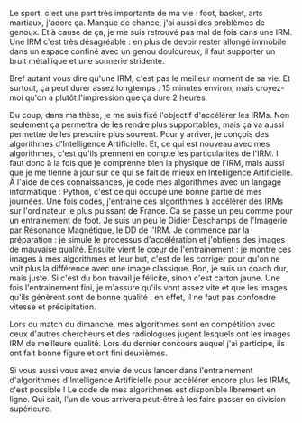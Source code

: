 <!-- !TeX spellcheck = fr-classique -->
<!-- LTeX: language=fr -->
<!-- cSpell: disable -->
<!-- MT180 draft

General flow:
sportif -> mal genou -> IRM - > IRM desagreable -> IRM long

objectif these -> outcome these -> algo -> nouveaute algo -> connaissance
code -> entrainement JZ -> prepa entrainement -> coeur entrainement -> correction -> fin entrainement

autres personnes jugent -> concours FB

envie de voir -> Github -> division superieure

-->

<!-- Intro: -->
Le sport, c'est une part très importante de ma vie : foot, basket, arts martiaux, j'adore ça.
Manque de chance, j'ai aussi des problèmes de genoux.
Et à cause de ça, je me suis retrouvé pas mal de fois dans une IRM.
Une IRM c'est très désagréable : en plus de devoir rester allongé immobile dans un espace confiné avec un genou douloureux, il faut supporter un bruit métallique et une sonnerie stridente.
<!-- En plus de ça, on doit parfois avoir un cathéter dans le bras. -->
Bref autant vous dire qu'une IRM, c'est pas le meilleur moment de sa vie.
Et surtout, ça peut durer assez longtemps : 15 minutes environ, mais croyez-moi qu'on a plutôt l'impression que ça dure 2 heures.
<!-- Pourtant, personne ne rechigne à en faire, et pour cause : on sait que ça va nous permettre de connaitre les raisons de nos problèmes. -->

<!-- Content -->
Du coup, dans ma thèse, je me suis fixé l'objectif d'accélérer les IRMs.
Non seulement ça permettra de les rendre plus supportables, mais ça va aussi permettre de les prescrire plus souvent.
Pour y arriver, je conçois des algorithmes d'Intelligence Artificielle.
Et, ce qui est nouveau avec mes algorithmes, c'est qu'ils prennent en compte les particularités de l'IRM.
Il faut donc à la fois que je comprenne bien la physique de l'IRM, mais aussi que je me tienne à jour sur ce qui se fait de mieux en Intelligence Artificielle.
À l'aide de ces connaissances, je code mes algorithmes avec un langage informatique : Python, c'est ce qui occupe une bonne partie de mes journées.
Une fois codés, j'entraine ces algorithmes à accélérer des IRMs sur l'ordinateur le plus puissant de France.
Ca se passe un peu comme pour un entrainement de foot.
Je suis un peu le Didier Deschamps de l'Imagerie par Résonance Magnétique, le DD de l'IRM.
Je commence par la préparation : je simule le processus d'accélération et j'obtiens des images de mauvaise qualité.
Ensuite vient le cœur de l'entrainement : je montre ces images à mes algorithmes et leur but, c'est de les corriger pour qu'on ne voit plus la différence avec une image classique.
Bon, je suis un coach dur, mais juste.
Si c'est du bon travail je félicite, sinon c'est carton jaune.
Une fois l'entrainement fini, je m'assure qu'ils vont assez vite et que les images qu'ils génèrent sont de bonne qualité : en effet, il ne faut pas confondre vitesse et précipitation.

<!-- Parfois, ce sont d'autres personnes qui jugent mes algorithmes dans ce qui serait l'équivalent du match du dimanche. -->
Lors du match du dimanche, mes algorithmes sont en compétition avec ceux d'autres chercheurs et des radiologues jugent lesquels ont les images IRM de meilleure qualité.
Lors du dernier concours auquel j'ai participe, ils ont fait bonne figure et ont fini deuxièmes.

<!-- CCL et outro -->
<!-- Si jamais l'un de vous a envie de voir à quoi ressemblent les codes de mes algorithmes et même d'essayer de les entrainer, c'est possible ! -->
Si vous aussi vous avez envie de vous lancer dans l'entrainement d'algorithmes d'Intelligence Artificielle pour accélérer encore plus les IRMs, c'est possible !
Le code de mes algorithmes est disponible librement en ligne.
Qui sait, l'un de vous arrivera peut-être à les faire passer en division supérieure.

